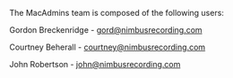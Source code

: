 The MacAdmins team is composed of the following users:

Gordon Breckenridge - gord@nimbusrecording.com

Courtney Beherall - courtney@nimbusrecording.com

John Robertson - john@nimbusrecording.com
